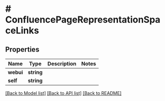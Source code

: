 # # ConfluencePageRepresentationSpaceLinks

## Properties

Name | Type | Description | Notes
------------ | ------------- | ------------- | -------------
**webui** | **string** |  | 
**self** | **string** |  | 

[[Back to Model list]](../../README.md#documentation-for-models) [[Back to API list]](../../README.md#documentation-for-api-endpoints) [[Back to README]](../../README.md)


